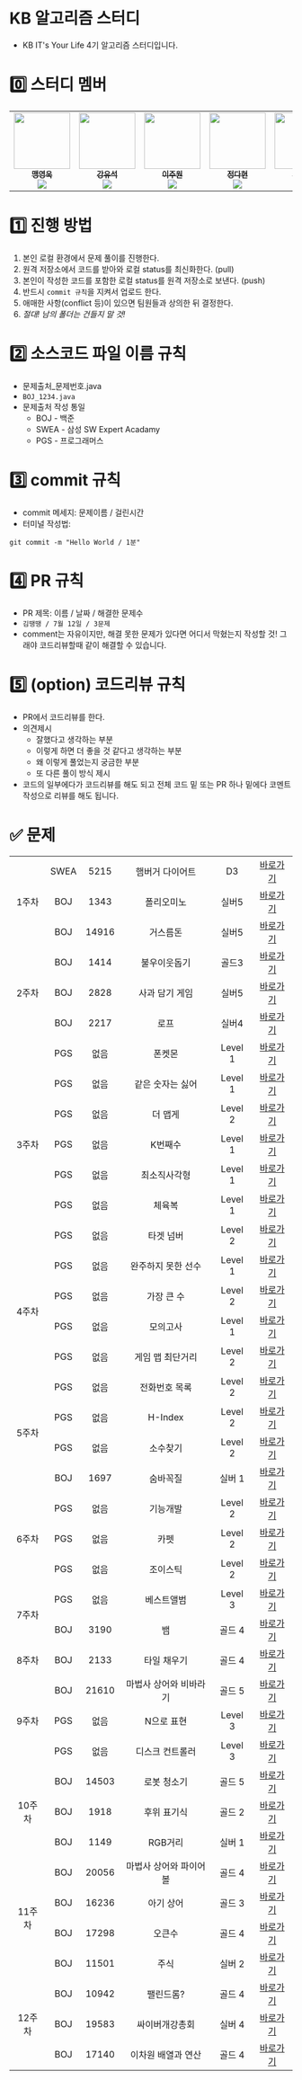 # KB 알고리즘 스터디
* KB IT's Your Life 4기 알고리즘 스터디입니다.

# 0️⃣ 스터디 멤버
<table>
    <tr>
        <td align="center">
	    <a href="https://github.com/0woogie">
	    	<img src="https://avatars.githubusercontent.com/u/80441481?v=4?s=100" width="100px;" alt=""/>
	    	<br/>
	    	<sub>
	    	<b>맹영욱</b>
	    	<br/>
	    	<img src="https://us-central1-progress-markdown.cloudfunctions.net/progress/100"/>
	        </sub>
	    </a>
	    <br />
	</td>
        <td align="center">
	    <a href="https://github.com/kangyuseok">
	    	<img src="https://avatars.githubusercontent.com/u/111121447?v=4?s=100" width="100px;" alt=""/>
	    	<br/>
	    	<sub>
	    	<b>강유석</b>
	    	<br/>
	    	<img src="https://us-central1-progress-markdown.cloudfunctions.net/progress/100"/>
	        </sub>
	    </a>
	    <br />
	</td>
        <td align="center">
	    <a href="https://github.com/2oo1s">
	    	<img src="https://avatars.githubusercontent.com/u/90839206?v=4?s=100" width="100px;" alt=""/>
	    	<br/>
	    	<sub>
	    	<b>이주원</b>
	    	<br/>
	    	<img src="https://us-central1-progress-markdown.cloudfunctions.net/progress/100"/>
	        </sub>
	    </a>
	    <br />
	</td>
	<td align="center">
	    <a href="https://github.com/dahyeon730">
	    	<img src="https://avatars.githubusercontent.com/u/139327486?v=4?s=100" width="100px;" alt=""/>
	    	<br/>
	    	<sub>
	    	<b>정다현</b>
	    	<br/>
	    	<img src="https://us-central1-progress-markdown.cloudfunctions.net/progress/100"/>
	        </sub>
	    </a>
	    <br />
	</td>
	<td align="center">
	    <a href="https://github.com/Austin-Choi">
	    	<img src="https://avatars.githubusercontent.com/u/33799946?v=4?s=100" width="100px;" alt=""/>
	    	<br/>
	    	<sub>
	    	<b>최윤서</b>
	    	<br/>
	    	<img src="https://us-central1-progress-markdown.cloudfunctions.net/progress/100"/>
	        </sub>
	    </a>
	    <br />
	</td>
	<td align="center">
	    <a href="https://github.com/ezurno">
	    	<img src="https://avatars.githubusercontent.com/u/108059303?v=4?s=100" width="100px;" alt=""/>
	    	<br/>
	    	<sub>
	    	<b>이준모</b>
	    	<br/>
	    	<img src="https://us-central1-progress-markdown.cloudfunctions.net/progress/100"/>
	        </sub>
	    </a>
	    <br />
	</td>
    </tr>
</table>


# 1️⃣ 진행 방법
1. 본인 로컬 환경에서 문제 풀이를 진행한다.
2. 원격 저장소에서 코드를 받아와 로컬 status를 최신화한다. (pull)
3. 본인이 작성한 코드를 포함한 로컬 status를 원격 저장소로 보낸다. (push)
4. 반드시 `commit 규칙`을 지켜서 업로드 한다.
5. 애매한 사항(conflict 등)이 있으면 팀원들과 상의한 뒤 결정한다. 
6. *절대! 남의 폴더는 건들지 말 것!*


# 2️⃣ 소스코드 파일 이름 규칙
* 문제출처_문제번호.java
* `BOJ_1234.java`
* 문제출처 작성 통일
	* BOJ - 백준
	* SWEA - 삼성 SW Expert Acadamy
	* PGS - 프로그래머스


# 3️⃣ commit 규칙
* commit 메세지: 문제이름 / 걸린시간
* 터미널 작성법:
```
git commit -m "Hello World / 1분"
```


# 4️⃣ PR 규칙
* PR 제목: 이름 / 날짜 / 해결한 문제수
* `김땡땡 / 7월 12일 / 3문제`
* comment는 자유이지만, 해결 못한 문제가 있다면 어디서 막혔는지 작성할 것! 그래야 코드리뷰할때 같이 해결할 수 있습니다.


# 5️⃣ (option) 코드리뷰 규칙
* PR에서 코드리뷰를 한다.
* 의견제시
	* 잘했다고 생각하는 부분
	* 이렇게 하면 더 좋을 것 같다고 생각하는 부분
	* 왜 이렇게 풀었는지 궁금한 부분
	* 또 다른 풀이 방식 제시
* 코드의 일부에다가 코드리뷰를 해도 되고 전체 코드 밑 또는 PR 하나 밑에다 코멘트 작성으로 리뷰를 해도 됩니다.

# ✅ 문제
<table>
    <!-- 23.07.10 문제 -->
    <tr style="text-align: center">
        <td rowspan="3">1주차</td>
        <td>SWEA</td><td>5215</td><td>햄버거 다이어트</td><td>D3</td>
        <td><a href="https://swexpertacademy.com/main/code/problem/problemDetail.do?contestProbId=AWT-lPB6dHUDFAVT&categoryId=AWT-lPB6dHUDFAVT&categoryType=CODE&problemTitle=%ED%96%84%EB%B2%84%EA%B1%B0&orderBy=FIRST_REG_DATETIME&selectCodeLang=ALL&select-1=&pageSize=10&pageIndex=1">바로가기</a></td>
    </tr>
    <tr style="text-align: center">
        <td>BOJ</td><td>1343</td><td>폴리오미노</td><td>실버5</td>
        <td><a href="https://www.acmicpc.net/problem/1343">바로가기</a></td>
    </tr>
    <tr style="text-align: center">
        <td>BOJ</td><td>14916</td><td>거스름돈</td><td>실버5</td>
        <td><a href="https://www.acmicpc.net/problem/14916">바로가기</a></td>
    </tr>
    <!-- 23.07.17 문제 -->
    <tr style="text-align: center">
	<td rowspan="3">2주차</td>
        <td>BOJ</td><td>1414</td><td>불우이웃돕기</td><td>골드3</td>
        <td><a href="https://www.acmicpc.net/problem/1414">바로가기</a></td>
    </tr>
    <tr style="text-align: center">
        <td>BOJ</td><td>2828</td><td>사과 담기 게임</td><td>실버5</td>
        <td><a href="https://www.acmicpc.net/problem/2828">바로가기</a></td>
    </tr>
    <tr style="text-align: center">
        <td>BOJ</td><td>2217</td><td>로프</td><td>실버4</td>
        <td><a href="https://www.acmicpc.net/problem/2217">바로가기</a></td>
    </tr>
    <!-- 23.07.27 문제 -->	
    <tr style="text-align: center">
	<td rowspan="7">3주차</td>
        <td>PGS</td><td>없음</td><td>폰켓몬</td><td>Level 1</td>
        <td><a href="https://school.programmers.co.kr/learn/courses/30/lessons/1845">바로가기</a></td>
    </tr>
    <tr style="text-align: center">
        <td>PGS</td><td>없음</td><td>같은 숫자는 싫어</td><td>Level 1</td>
        <td><a href="https://school.programmers.co.kr/learn/courses/30/lessons/12906">바로가기</a></td>
    </tr>
    <tr style="text-align: center">
        <td>PGS</td><td>없음</td><td>더 맵게</td><td>Level 2</td>
        <td><a href="https://school.programmers.co.kr/learn/courses/30/lessons/42626">바로가기</a></td>
    </tr>
     <tr style="text-align: center">
        <td>PGS</td><td>없음</td><td>K번째수</td><td>Level 1</td>
        <td><a href="https://school.programmers.co.kr/learn/courses/30/lessons/42748">바로가기</a></td>
    </tr>
    <tr style="text-align: center">
        <td>PGS</td><td>없음</td><td>최소직사각형</td><td>Level 1</td>
        <td><a href="https://school.programmers.co.kr/learn/courses/30/lessons/86491">바로가기</a></td>
    </tr>
    <tr style="text-align: center">
        <td>PGS</td><td>없음</td><td>체육복</td><td>Level 1</td>
        <td><a href="https://school.programmers.co.kr/learn/courses/30/lessons/42862">바로가기</a></td>
    </tr>
    <tr style="text-align: center">
        <td>PGS</td><td>없음</td><td>타겟 넘버</td><td>Level 2</td>
        <td><a href="https://school.programmers.co.kr/learn/courses/30/lessons/43165">바로가기</a></td>
    </tr>
     <!-- 23.08.02 문제 -->	
    <tr style="text-align: center">
	<td rowspan="4">4주차</td>
        <td>PGS</td><td>없음</td><td>완주하지 못한 선수</td><td>Level 1</td>
        <td><a href="https://school.programmers.co.kr/learn/courses/30/lessons/42576?language=java">바로가기</a></td>
    </tr>
    <tr style="text-align: center">
        <td>PGS</td><td>없음</td><td>가장 큰 수</td><td>Level 2</td>
        <td><a href="https://school.programmers.co.kr/learn/courses/30/lessons/42746?language=java">바로가기</a></td>
    </tr>
    <tr style="text-align: center">
        <td>PGS</td><td>없음</td><td>모의고사</td><td>Level 1</td>
        <td><a href="https://school.programmers.co.kr/learn/courses/30/lessons/42840?language=java">바로가기</a></td>
    </tr>
    <tr style="text-align: center">
        <td>PGS</td><td>없음</td><td>게임 맵 최단거리</td><td>Level 2</td>
        <td><a href="https://school.programmers.co.kr/learn/courses/30/lessons/1844?language=java">바로가기</a></td>
    </tr>
    <!-- 23.08.07 문제 -->	
    <tr style="text-align: center">
	<td rowspan="4">5주차</td>
        <td>PGS</td><td>없음</td><td>전화번호 목록</td><td>Level 2</td>
        <td><a href="https://school.programmers.co.kr/learn/courses/30/lessons/42577?language=java">바로가기</a></td>
    </tr>
    <tr style="text-align: center">
        <td>PGS</td><td>없음</td><td>H-Index</td><td>Level 2</td>
        <td><a href="https://school.programmers.co.kr/learn/courses/30/lessons/42747?language=java">바로가기</a></td>
    </tr>
    <tr style="text-align: center">
        <td>PGS</td><td>없음</td><td>소수찾기</td><td>Level 2</td>
        <td><a href="https://school.programmers.co.kr/learn/courses/30/lessons/42839?language=java">바로가기</a></td>
    </tr>
    <tr style="text-align: center">
        <td>BOJ</td><td>1697</td><td>숨바꼭질</td><td>실버 1</td>
        <td><a href="https://www.acmicpc.net/problem/1697">바로가기</a></td>
    </tr>
    <!-- 23.08.16 문제 -->
    <tr style="text-align: center">
        <td rowspan="3">6주차</td>
        <td>PGS</td><td>없음</td><td>기능개발</td><td>Level 2</td>
        <td><a href="https://school.programmers.co.kr/learn/courses/30/lessons/42586?language=java">바로가기</a></td>
    </tr>
    <tr style="text-align: center">
        <td>PGS</td><td>없음</td><td>카펫</td><td>Level 2</td>
        <td><a href="https://school.programmers.co.kr/learn/courses/30/lessons/42842?language=java">바로가기</a></td>
    </tr>
	<tr style="text-align: center">
        <td>PGS</td><td>없음</td><td>조이스틱</td><td>Level 2</td>
        <td><a href="https://school.programmers.co.kr/learn/courses/30/lessons/42860?language=java">바로가기</a></td>
    </tr>
    <!-- 23.08.24 문제 -->
    <tr style="text-align: center">
        <td rowspan="2">7주차</td>
        <td>PGS</td>
	<td>없음</td>
 	<td>베스트앨범</td>
  	<td>Level 3</td>
        <td><a href="https://school.programmers.co.kr/learn/courses/30/lessons/42579?language=java">바로가기</a></td>
    </tr>
    <tr style="text-align: center">
        <td>BOJ</td>
	<td>3190</td>
 	<td>뱀</td>
  	<td>골드 4</td>
        <td><a href="https://www.acmicpc.net/problem/3190">바로가기</a></td>
    </tr>
    <!-- 23.08.30 문제 -->
    <tr style="text-align: center">
	<td >8주차</td>
        <td>BOJ</td><td>2133</td><td>타일 채우기</td><td>골드 4</td>
        <td><a href="https://www.acmicpc.net/problem/2133">바로가기</a></td>
    </tr>    
    <!-- 23.09.26 문제 -->
    <tr style="text-align: center">
        <td rowspan="3">9주차</td>
        <td>BOJ</td>
	<td>21610</td>
	<td>마법사 상어와 비바라기</td>
	<td>골드 5</td>
        <td><a href="https://www.acmicpc.net/problem/21610">바로가기</a></td>
    </tr>
    <tr style="text-align: center">
        <td>PGS</td>
	<td>없음</td>
	<td>N으로 표현</td>
	<td>Level 3</td>
        <td><a href="https://school.programmers.co.kr/learn/courses/30/lessons/42895">바로가기</a></td>
    </tr>
    <tr style="text-align: center">
        <td>PGS</td>
	<td>없음</td>
	<td>디스크 컨트롤러</td>
	<td>Level 3</td>
        <td><a href="https://school.programmers.co.kr/learn/courses/30/lessons/42627">바로가기</a></td>
    </tr>
    <!-- 23.10.13 문제 -->
    <tr style="text-align: center">
        <td rowspan="3">10주차</td>
        <td>BOJ</td>
	<td>14503</td>
	<td>로봇 청소기</td>
	<td>골드 5</td>
        <td><a href="https://www.acmicpc.net/problem/14503">바로가기</a></td>
    </tr>
    <tr style="text-align: center">
        <td>BOJ</td>
	<td>1918</td>
	<td>후위 표기식</td>
	<td>골드 2</td>
        <td><a href="https://www.acmicpc.net/problem/1918">바로가기</a></td>
    </tr>
    <tr style="text-align: center">
        <td>BOJ</td>
	<td>1149</td>
	<td>RGB거리</td>
	<td>실버 1</td>
        <td><a href="https://www.acmicpc.net/problem/1149">바로가기</a></td>
    </tr>
    <!-- 23.10.18 문제 -->
    <tr style="text-align: center">
        <td rowspan="4">11주차</td>
        <td>BOJ</td>
	<td>20056</td>
	<td>마법사 상어와 파이어볼</td>
	<td>골드 4</td>
        <td><a href="https://www.acmicpc.net/problem/20056">바로가기</a></td>
    </tr>
    <tr style="text-align: center">
        <td>BOJ</td>
	<td>16236</td>
	<td>아기 상어</td>
	<td>골드 3</td>
        <td><a href="https://www.acmicpc.net/problem/16236">바로가기</a></td>
    </tr>
    <tr style="text-align: center">
        <td>BOJ</td>
	<td>17298</td>
	<td>오큰수</td>
	<td>골드 4</td>
        <td><a href="https://www.acmicpc.net/problem/17298">바로가기</a></td>
    </tr>
    <tr style="text-align: center">
        <td>BOJ</td>
	<td>11501</td>
	<td>주식</td>
	<td>실버 2</td>
        <td><a href="https://www.acmicpc.net/problem/11501">바로가기</a></td>
    </tr>
    <!-- 23.10.25 문제 -->
    <tr style="text-align: center">
        <td rowspan="3">12주차</td>
        <td>BOJ</td>
	<td>10942</td>
	<td>팰린드롬?</td>
	<td>골드 4</td>
        <td><a href="https://www.acmicpc.net/problem/10942">바로가기</a></td>
    </tr>
    <tr style="text-align: center">
        <td>BOJ</td>
	<td>19583</td>
	<td>싸이버개강총회</td>
	<td>실버 4</td>
        <td><a href="https://www.acmicpc.net/problem/19583">바로가기</a></td>
    </tr>
    <tr style="text-align: center">
        <td>BOJ</td>
	<td>17140</td>
	<td>이차원 배열과 연산</td>
	<td>골드 4</td>
        <td><a href="https://www.acmicpc.net/problem/17140">바로가기</a></td>
    </tr>
</table>
